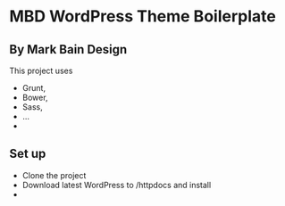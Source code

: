 MBD WordPress Theme Boilerplate
===

By Mark Bain Design
---

This project uses 
* Grunt, 
* Bower, 
* Sass,
* ...
*

Set up
---

* Clone the project
* Download latest WordPress to /httpdocs and install
*
